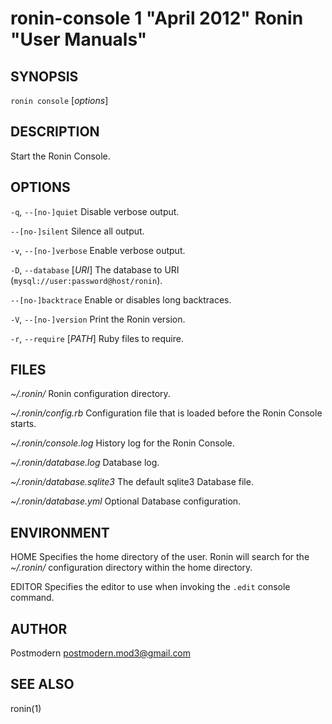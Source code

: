 # ronin-console 1 "April 2012" Ronin "User Manuals"

## SYNOPSIS

`ronin console` [*options*]

## DESCRIPTION

Start the Ronin Console.

## OPTIONS

`-q`, `--[no-]quiet`
  Disable verbose output.

`--[no-]silent`
  Silence all output.

`-v`, `--[no-]verbose`
  Enable verbose output.

`-D`, `--database` [*URI*]
  The database to URI (`mysql://user:password@host/ronin`).

`--[no-]backtrace`
  Enable or disables long backtraces.

`-V`, `--[no-]version`
  Print the Ronin version.

`-r`, `--require` [*PATH*]
  Ruby files to require.

## FILES

*~/.ronin/*
  Ronin configuration directory.

*~/.ronin/config.rb*
  Configuration file that is loaded before the Ronin Console starts.

*~/.ronin/console.log*
  History log for the Ronin Console.

*~/.ronin/database.log*
  Database log.

*~/.ronin/database.sqlite3*
  The default sqlite3 Database file.

*~/.ronin/database.yml*
  Optional Database configuration.

## ENVIRONMENT

HOME
  Specifies the home directory of the user. Ronin will search for the
  *~/.ronin/* configuration directory within the home directory.

EDITOR
  Specifies the editor to use when invoking the `.edit` console command.

## AUTHOR

Postmodern <postmodern.mod3@gmail.com>

## SEE ALSO

ronin(1)
